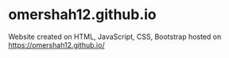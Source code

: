 # omershah12.github.io
Website created on HTML, JavaScript, CSS, Bootstrap hosted on https://omershah12.github.io/
